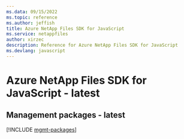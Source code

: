 ```yaml
---
ms.data: 09/15/2022
ms.topic: reference
ms.author: jeffish
title: Azure NetApp Files SDK for JavaScript
ms.service: netappfiles
author: xirzec
description: Reference for Azure NetApp Files SDK for JavaScript
ms.devlang: javascript
---
```

# Azure NetApp Files SDK for JavaScript - latest

## Management packages - latest
[!INCLUDE [mgmt-packages](netapp-files-mgmt-index.md)]